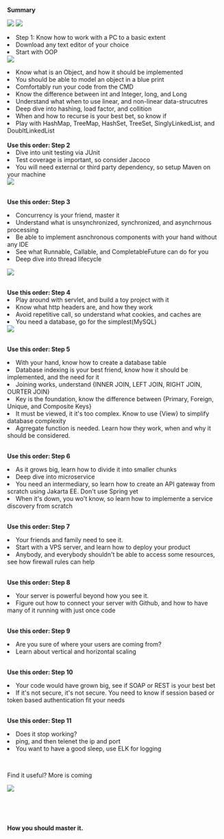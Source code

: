 <p> 
  <b>Summary</b><br/><p/>
    <img src="Screenshot%20from%202023-08-06%2004-51-49.png" />
    <img src ="Screenshot%20from%202023-08-06%2004-56-14.png" />
  <li>Step 1: Know how to work with a PC to a basic extent</li>
  <li>Download any text editor of your choice</li> 
  <li>Start with OOP</li> 
 <img src="Day1.png" />
  </p>
  <li>Know what is an Object, and how it should be implemented</li> 
  <li>You should be able to model an object in a blue print</li> 
  <li>Comfortably run your code from the CMD</li> 
  <li>Know the difference between int and Integer, long, and Long</li> 
  <li>Understand what when to use linear, and non-linear data-strucutres</li> 
  <li>Deep dive into hashing, load factor, and collition</li> 
  <li>When and how to recurse is your best bet, so know if</li> 
  <li>Play with HashMap, TreeMap, HashSet, TreeSet, SinglyLinkedList, and DoubltLinkedList</li> 
  <br/><b>Use this order: Step 2</b><br/>
  <li>Dive into unit testing via JUnit</li>
  <li>Test coverage is important, so consider Jacoco</li> 
  <li>You will need external or third party dependency, so setup Maven on your machine</li> 
<img src="3.png" />


  <br/><b>Use this order: Step 3</b><br/>
  <li>Concurrency is your friend, master it</li>
  <li>Understand what is unsynchronized, synchronized, and asynchrnous processing</li> 
  <li>Be able to implement asnchronous components with your hand without any IDE</li> 
  <li>See what Runnable, Callable, and CompletableFuture can do for you</li> 
  <li>Deep dive into thread lifecycle</li> 
  <p>
<img src="4.png" />

</p>
  <br/><b>Use this order: Step 4</b><br/>
  <li>Play around with servlet, and build a toy project with it</li>
  <li>Know what http headers are, and how they work</li> 
  <li>Avoid repetitive call, so understand what cookies, and caches are</li> 
  <li>You need a database, go for the simplest(MySQL)</li> 
<img src="5.png" />

  <br/><b>Use this order: Step 5</b><br/>
  <li>With your hand, know how to create a database table</li>
  <li>Database indexing is your best friend, know how it should be implemented, and the need for it</li> 
  <li>Joining works, understand {INNER JOIN, LEFT JOIN, RIGHT JOIN, OURTER JOIN}</li> 
  <li>Key is the foundation, know the difference between {Primary, Foreign, Unique, and Composite Keys}</li> 
  <li>It must be viewed, it it's too complex. Know to use {View} to simplify database complexity</li> 
  <li>Agrregate function is needed. Learn how they work, when and why it should be considered.</li> 


  <br/><b>Use this order: Step 6</b><br/>
  <li>As it grows big, learn how to divide it into smaller chunks</li>
  <li>Deep dive into microservice</li> 
  <li>You need an intermediary, so learn how to create an API gateway from scratch using Jakarta EE. Don't use Spring yet</li> 
  <li>When it's down, you wo't know, so learn how to implemente a service discovery from scratch</li> 
  
  <br/><b>Use this order: Step 7</b><br/>
  <li>Your friends and family need to see it.</li>
  <li>Start with a VPS server, and learn how to deploy your product</li> 
  <li>Anybody, and everybody shouldn't be able to access some resources, see how firewall rules can help</li> 

  <br/><b>Use this order: Step 8</b><br/>
  <li>Your server is powerful beyond how you see it.</li>
  <li>Figure out how to connect your server with Github, and how to have many of it running with just once code </li> 
  
  
  <br/><b>Use this order: Step 9</b><br/>
  <li>Are you sure of where your users are coming from?</li>
  <li>Learn about vertical and horizontal scaling </li> 
  
  <br/><b>Use this order: Step 10</b><br/>
  <li>Your code would have grown big, see if SOAP or REST is your best bet</li>
  <li>If it's not secure, it's not secure. You need to know if session based or token based authentication fit your needs </li> 
  
  
  <br/><b>Use this order: Step 11</b><br/>
  <li>Does it stop working?</li>
  <li>ping, and then telenet the ip and port  </li> 
  <li>You want to have a good sleep, use ELK for logging</li> 
  
  <br/><p>Find it useful? More is coming</p> 
  


<img src="base.png" />
</p><br/>

<br/><p><b>How you should master it.</b></p>
